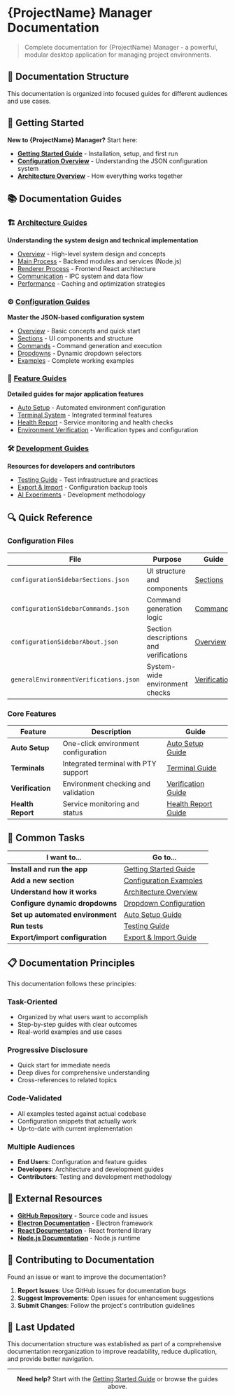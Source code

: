 # {ProjectName} Manager Documentation

> Complete documentation for {ProjectName} Manager - a powerful, modular desktop application for managing project environments.

## 📖 Documentation Structure

This documentation is organized into focused guides for different audiences and use cases.

## 🚀 Getting Started

**New to {ProjectName} Manager?** Start here:

- **[Getting Started Guide](getting-started.md)** - Installation, setup, and first run
- **[Configuration Overview](guides/configuration/overview.md)** - Understanding the JSON configuration system
- **[Architecture Overview](guides/architecture/overview.md)** - How everything works together

## 📚 Documentation Guides

### 🏗️ [Architecture Guides](guides/architecture/)
**Understanding the system design and technical implementation**

- [Overview](guides/architecture/overview.md) - High-level system design and concepts
- [Main Process](guides/architecture/main-process.md) - Backend modules and services (Node.js)
- [Renderer Process](guides/architecture/renderer.md) - Frontend React architecture
- [Communication](guides/architecture/communication.md) - IPC system and data flow
- [Performance](guides/architecture/performance.md) - Caching and optimization strategies

### ⚙️ [Configuration Guides](guides/configuration/)
**Master the JSON-based configuration system**

- [Overview](guides/configuration/overview.md) - Basic concepts and quick start
- [Sections](guides/configuration/sections.md) - UI components and structure
- [Commands](guides/configuration/commands.md) - Command generation and execution
- [Dropdowns](guides/configuration/dropdowns.md) - Dynamic dropdown selectors
- [Examples](guides/configuration/examples.md) - Complete working examples

### 🎯 [Feature Guides](guides/features/)
**Detailed guides for major application features**

- [Auto Setup](guides/features/auto-setup.md) - Automated environment configuration
- [Terminal System](guides/features/terminal-system.md) - Integrated terminal features
- [Health Report](guides/features/health-report.md) - Service monitoring and health checks
- [Environment Verification](guides/features/verification.md) - Verification types and configuration

### 🛠️ [Development Guides](guides/development/)
**Resources for developers and contributors**

- [Testing Guide](guides/development/testing.md) - Test infrastructure and practices
- [Export & Import](guides/development/export-import.md) - Configuration backup tools
- [AI Experiments](guides/development/llm-experiments.md) - Development methodology

## 🔍 Quick Reference

### Configuration Files
| File | Purpose | Guide |
|------|---------|-------|
| `configurationSidebarSections.json` | UI structure and components | [Sections](guides/configuration/sections.md) |
| `configurationSidebarCommands.json` | Command generation logic | [Commands](guides/configuration/commands.md) |
| `configurationSidebarAbout.json` | Section descriptions and verifications | [Overview](guides/configuration/overview.md) |
| `generalEnvironmentVerifications.json` | System-wide environment checks | [Verification](guides/features/verification.md) |

### Core Features
| Feature | Description | Guide |
|---------|-------------|-------|
| **Auto Setup** | One-click environment configuration | [Auto Setup Guide](guides/features/auto-setup.md) |
| **Terminals** | Integrated terminal with PTY support | [Terminal Guide](guides/features/terminal-system.md) |
| **Verification** | Environment checking and validation | [Verification Guide](guides/features/verification.md) |
| **Health Report** | Service monitoring and status | [Health Report Guide](guides/features/health-report.md) |

## 🎯 Common Tasks

| I want to... | Go to... |
|---------------|----------|
| **Install and run the app** | [Getting Started Guide](getting-started.md) |
| **Add a new section** | [Configuration Examples](guides/configuration/examples.md) |
| **Understand how it works** | [Architecture Overview](guides/architecture/overview.md) |
| **Configure dynamic dropdowns** | [Dropdown Configuration](guides/configuration/dropdowns.md) |
| **Set up automated environment** | [Auto Setup Guide](guides/features/auto-setup.md) |
| **Run tests** | [Testing Guide](guides/development/testing.md) |
| **Export/import configuration** | [Export & Import Guide](guides/development/export-import.md) |

## 📋 Documentation Principles

This documentation follows these principles:

### **Task-Oriented**
- Organized by what users want to accomplish
- Step-by-step guides with clear outcomes
- Real-world examples and use cases

### **Progressive Disclosure**
- Quick start for immediate needs
- Deep dives for comprehensive understanding
- Cross-references to related topics

### **Code-Validated**
- All examples tested against actual codebase
- Configuration snippets that actually work
- Up-to-date with current implementation

### **Multiple Audiences**
- **End Users**: Configuration and feature guides
- **Developers**: Architecture and development guides
- **Contributors**: Testing and development methodology

## 🔗 External Resources

- **[GitHub Repository](https://github.com/sagy101/ProjectName-Manager)** - Source code and issues
- **[Electron Documentation](https://electronjs.org/docs)** - Electron framework
- **[React Documentation](https://reactjs.org/docs)** - React frontend library
- **[Node.js Documentation](https://nodejs.org/docs)** - Node.js runtime

## 🤝 Contributing to Documentation

Found an issue or want to improve the documentation?

1. **Report Issues**: Use GitHub issues for documentation bugs
2. **Suggest Improvements**: Open issues for enhancement suggestions
3. **Submit Changes**: Follow the project's contribution guidelines

## 📅 Last Updated

This documentation structure was established as part of a comprehensive documentation reorganization to improve readability, reduce duplication, and provide better navigation.

---

<div align="center">
  <strong>Need help?</strong> Start with the <a href="getting-started.md">Getting Started Guide</a> or browse the guides above.
</div> 
